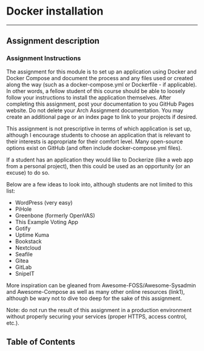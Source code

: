 # Docker installation
---
## Assignment description
### Assignment Instructions
The assignment for this module is to set up an application using Docker and Docker Compose and document the process and any files used or created along the way (such as a docker-compose.yml or Dockerfile - if applicable). In other words, a fellow student of this course should be able to loosely follow your instructions to install the application themselves. After completing this assignment, post your documentation to you GitHub Pages website. Do not delete your Arch Assignment documentation. You may create an additional page or an index page to link to your projects if desired.

This assignment is not prescriptive in terms of which application is set up, although I encourage students to choose an application that is relevant to their interests is appropriate for their comfort level. Many open-source options exist on GitHub (and often include docker-compose.yml files).

If a student has an application they would like to Dockerize (like a web app from a personal project), then this could be used as an opportunity (or an excuse) to do so.

Below are a few ideas to look into, although students are not limited to this list:

- WordPress (very easy)
- PiHole
- Greenbone (formerly OpenVAS)
- This Example Voting App
- Gotify
- Uptime Kuma
- Bookstack
- Nextcloud
- Seafile
- Gitea
- GitLab
- SnipeIT

More inspiration can be gleaned from Awesome-FOSS/Awesome-Sysadmin and Awesome-Compose as well as many other online resources (link1), although be wary not to dive too deep for the sake of this assignment.



Note: do not run the result of this assignment in a production environment without properly securing your services (proper HTTPS, access control, etc.).
## Table of Contents
